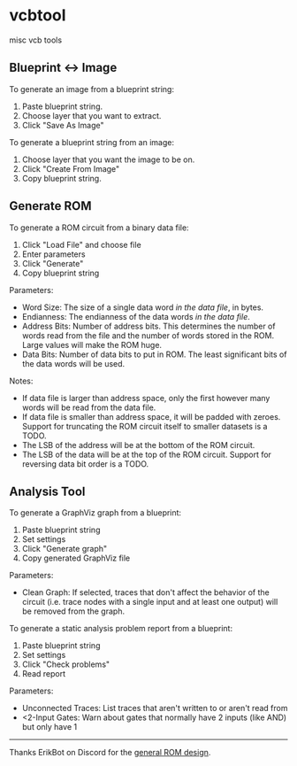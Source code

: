 # vcbtool
 misc vcb tools

## Blueprint <-> Image

To generate an image from a blueprint string:

1. Paste blueprint string.
2. Choose layer that you want to extract.
3. Click "Save As Image"

To generate a blueprint string from an image:

1. Choose layer that you want the image to be on.
2. Click "Create From Image"
3. Copy blueprint string.

## Generate ROM

To generate a ROM circuit from a binary data file:

1. Click "Load File" and choose file
2. Enter parameters
3. Click "Generate"
4. Copy blueprint string

Parameters:

- Word Size: The size of a single data word *in the data file*, in bytes.
- Endianness: The endianness of the data words *in the data file*.
- Address Bits: Number of address bits. This determines the number of words read from the file and the number of words stored in the ROM. Large values will make the ROM huge.
- Data Bits: Number of data bits to put in ROM. The least significant bits of the data words will be used.

Notes:

- If data file is larger than address space, only the first however many words will be read from the data file.
- If data file is smaller than address space, it will be padded with zeroes. Support for truncating the ROM circuit itself to smaller datasets is a TODO.
- The LSB of the address will be at the bottom of the ROM circuit.
- The LSB of the data will be at the top of the ROM circuit. Support for reversing data bit order is a TODO.

## Analysis Tool

To generate a GraphViz graph from a blueprint:

1. Paste blueprint string
2. Set settings
3. Click "Generate graph"
4. Copy generated GraphViz file

Parameters:

- Clean Graph: If selected, traces that don't affect the behavior of the circuit (i.e. trace nodes with a single input and at least one output) will be removed from the graph.

To generate a static analysis problem report from a blueprint:

1. Paste blueprint string
2. Set settings
3. Click "Check problems"
4. Read report

Parameters:

- Unconnected Traces: List traces that aren't written to or aren't read from
- <2-Input Gates: Warn about gates that normally have 2 inputs (like AND) but only have 1

---

Thanks ErikBot on Discord for the [general ROM design](https://www.youtube.com/watch?v=0oq0s3bW5Zk).
